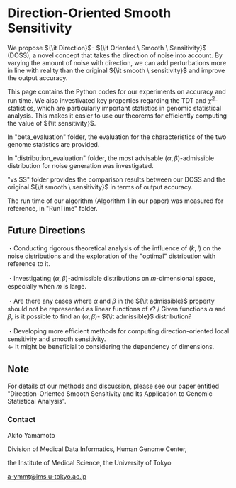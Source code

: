 # Direction-Oriented Smooth Sensitivity

We propose ${\it Direction}$- ${\it Oriented \ Smooth \ Sensitivity}$ (DOSS), a novel concept that takes the direction of noise into account. By varying the amount of noise with direction, we can add perturbations more in line with reality than the original ${\it smooth \ sensitivity}$ and improve the output accuracy.

This page contains the Python codes for our experiments on accuracy and run time. We also investivated key properties regarding the TDT and $\chi^2$-statistics, which are particularly important statistics in genomic statistical analysis. This makes it easier to use our theorems for efficiently computing the value of ${\it sensitivity}$.

In "beta_evaluation" folder, the evaluation for the characteristics of the two genome statistics are provided.

In "distribution_evaluation" folder, the most advisable $(\alpha, \beta)$-admissible distribution for noise generation was investigated.

"vs SS" folder provides the comparison results between our DOSS and the original ${\it smooth \ sensitivity}$ in terms of output accuracy.

The run time of our algorithm (Algorithm 1 in our paper) was measured for reference, in "RunTime" folder.


## Future Directions

・Conducting rigorous theoretical analysis of the influence of $(k,l)$ on the noise distributions and the exploration of the "optimal" distribution with reference to it.

・Investigating $(\alpha, \beta)$-admissible distributions on $m$-dimensional space, especially when $m$ is large.

・Are there any cases where $\alpha$ and $\beta$ in the ${\it admissible}$ property should not be represented as linear functions of $\epsilon$? / Given functions $\alpha$ and $\beta$, is it possible to find an $(\alpha, \beta)$- ${\it admissible}$ distribution?

・Developing more efficient methods for computing direction-oriented local sensitivity and smooth sensitivity.  
← It might be beneficial to considering the dependency of dimensions.

## Note

For details of our methods and discussion, please see our paper entitled "Direction-Oriented Smooth Sensitivity and Its Application to Genomic Statistical Analysis".

### Contact
Akito Yamamoto

Division of Medical Data Informatics, Human Genome Center,

the Institute of Medical Science, the University of Tokyo

a-ymmt@ims.u-tokyo.ac.jp

